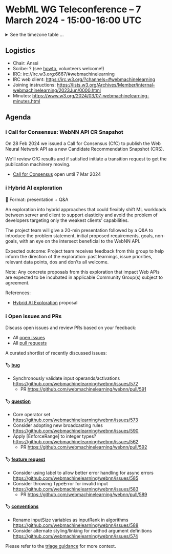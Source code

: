 # WebML WG Teleconference – 7 March 2024 - 15:00-16:00 UTC

<details><summary>See the timezone table ...</summary>
<table>
<tr><td> San Francisco (U.S.A. - California) <td> Thu, 7 March 2024 <td> 07:00 <td> UTC-8 hours
<tr><td> Boston (U.S.A. - Massachusetts) <td> Thu, 7 March 2024 <td> 10:00 <td> UTC-5 hours
<tr><td> London (United Kingdom - England) <td> Thu, 7 March 2024 <td> 15:00 <td> UTC+0 hours (adjusted for DST)
<tr><td> Berlin (Germany) <td> Thu, 7 March 2024 <td> 16:00 <td> UTC+1 hours (adjusted for DST)
<tr><td> Helsinki (Finland) <td> Thu, 7 March 2024 <td> 17:00 <td> UTC+2 hours (adjusted for DST)
<tr><td> Shanghai (China) <td> Thu, 7 March 2024 <td> 23:00 <td> UTC+8 hours (adjusted for DST)
<tr><td> Tokyo (Japan) <td> Fri, 8 March 2024 <td> 00:00 <td> UTC+9 hours (adjusted for DST)
<tr><td> Corresponding UTC (GMT) <td> Thu, 7 March 2024 <td colspan=2> 15:00 UTC
</table>

Other locations: https://www.timeanddate.com/worldclock/fixedtime.html?iso=20240307T15
</details>

## Logistics

* Chair: Anssi
* Scribe: ? (see [howto](https://github.com/webmachinelearning/meetings/blob/main/scribe-howto.md), volunteers welcome!)
* IRC: irc://irc.w3.org:6667/#webmachinelearning
* IRC web client: https://irc.w3.org/?channels=#webmachinelearning
* Joining instructions: https://lists.w3.org/Archives/Member/internal-webmachinelearning/2023Jun/0000.html
* Minutes: https://www.w3.org/2024/03/07-webmachinelearning-minutes.html

## Agenda

### ℹ️ Call for Consensus: WebNN API CR Snapshot

On 28 Feb 2024 we issued a Call for Consensus (CfC) to publish the Web Neural Network API as a new Candidate Recommendation Snapshot (CRS).

We'll review CfC results and if satisfied initiate a transition request to get the publication machinery moving.

- [Call for Consensus](https://lists.w3.org/Archives/Public/public-webmachinelearning-wg/2024Feb/0006.html) open until 7 Mar 2024

### ℹ️ Hybrid AI exploration

💬 Format: presentation + Q&A

An exploration into hybrid approaches that could flexibly shift ML workloads between server and client to support elasticity and avoid the problem of developers targeting only the weakest clients’ capabilities.

The project team will give a 20-min presentation followed by a Q&A to introduce the problem statement, initial proposed requirements, goals, non-goals, with an eye on the intersect beneficial to the WebNN API.

Expected outcome: Project team receives feedback from this group to help inform the direction of the exploration: past learnings, issue priorities, relevant data points, dos and don'ts all welcome.

Note: Any concrete proposals from this exploration that impact Web APIs are expected to be incubated in applicable Community Group(s) subject to agreement.

References:

* [Hybrid AI Exploration](https://github.com/webmachinelearning/proposals/issues/5) proposal

### ℹ️ Open issues and PRs

Discuss open issues and review PRs based on your feedback:

- All [open issues](https://github.com/webmachinelearning/webnn/issues)
- All [pull requests](https://github.com/webmachinelearning/webnn/pulls)

A curated shortlist of recently discussed issues:

#### 🏷️ [bug](https://github.com/webmachinelearning/webnn/labels/bug)

- Synchronously validate input operands/activations https://github.com/webmachinelearning/webnn/issues/572
  - PR https://github.com/webmachinelearning/webnn/pull/591

#### 🏷️ [question](https://github.com/webmachinelearning/webnn/labels/question)

- Core operator set https://github.com/webmachinelearning/webnn/issues/573
- Consider adopting new broadcasting rules https://github.com/webmachinelearning/webnn/issues/590
- Apply [EnforceRange] to integer types? https://github.com/webmachinelearning/webnn/issues/562
  - PR https://github.com/webmachinelearning/webnn/pull/592

#### 🏷️ [feature request](https://github.com/webmachinelearning/webnn/labels/feature%20request)

- Consider using label to allow better error handling for async errors https://github.com/webmachinelearning/webnn/issues/585
- Consider throwing TypeError for invalid input https://github.com/webmachinelearning/webnn/issues/583
  - PR https://github.com/webmachinelearning/webnn/pull/589

#### 🏷️ [conventions](https://github.com/webmachinelearning/webnn/labels/conventions)

- Rename inputSize variables as inputRank in algorithms https://github.com/webmachinelearning/webnn/issues/588
- Consider alternate styling/linking for method argument definitions https://github.com/webmachinelearning/webnn/issues/574

Please refer to the [triage guidance](https://github.com/webmachinelearning/webnn/blob/main/docs/IssueTriage.md) for more context.
